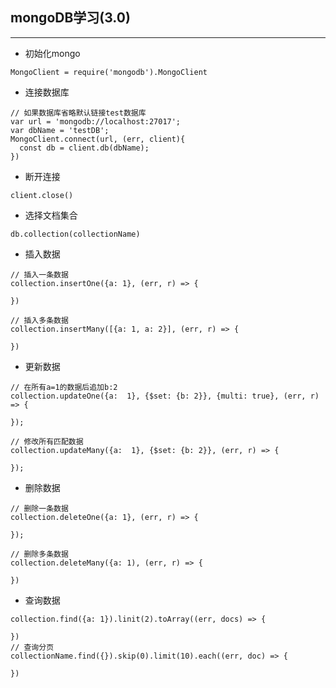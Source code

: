 ## mongoDB学习(3.0)
-------------

- 初始化mongo

``MongoClient = require('mongodb').MongoClient``

- 连接数据库

```
// 如果数据库省略默认链接test数据库
var url = 'mongodb://localhost:27017';
var dbName = 'testDB';
MongoClient.connect(url, (err, client){
  const db = client.db(dbName);
})
```

- 断开连接

``client.close()``

- 选择文档集合

``db.collection(collectionName)``

- 插入数据

```
// 插入一条数据
collection.insertOne({a: 1}, (err, r) => {

})

// 插入多条数据
collection.insertMany([{a: 1, a: 2}], (err, r) => {

})
```

-  更新数据

```
// 在所有a=1的数据后追加b:2
collection.updateOne({a:  1}, {$set: {b: 2}}, {multi: true}, (err, r) => {

});

// 修改所有匹配数据
collection.updateMany({a:  1}, {$set: {b: 2}}, (err, r) => {

});
```

- 删除数据

```
// 删除一条数据
collection.deleteOne({a: 1}, (err, r) => {

});

// 删除多条数据
collection.deleteMany({a: 1), (err, r) => {
    
})
```

- 查询数据

```
collection.find({a: 1}).linit(2).toArray((err, docs) => {
    
})
// 查询分页
collectionName.find({}).skip(0).limit(10).each((err, doc) => {
    
})
```
